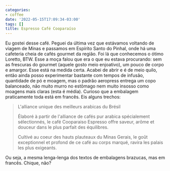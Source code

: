 ```yaml
---
categories:
- coffee
date: '2022-05-15T17:09:34-03:00'
tags: []
title: Espresso Café Cooparaíso
---
```


Eu gostei desse café. Peguei da última vez que estávamos voltando de viagem de Minas e passamos em Espírito Santo do Pinhal, onde há uma cafeteria cheia de cafés gourmet da região. Foi lá que conhecemos o ótimo Loretto, BTW. Esse a moça falou que era o que eu estava procurando: sem as frescuras do gourmet (aquele gosto meio enjoativo), um pouco de corpo e amargor. Esse está na medida certa. Acabei de abrir e é de meio quilo, então ainda posso experimentar bastante com tempos de infusão, quantidade de pó e moagem, mas o padrão aeropress entrega um copo balanceado, não muito murro no estômago nem muito insosso como moagens mais claras (esta é média). Curioso que a embalagem praticamente toda está em francês. Eis alguns trechos:

> L'alliance unique des meilleurs arabicas du Brésil
>
> Élaboré à partir de l'alliance de cafés pur arabica spécialement sélectionnés, le café Cooparaiso Espresso offre saveur, arôme et douceur dans le plus parfait des équilibres.
>
> Cultivé au coeur des hauts plauteaux du Minas Gerais, le goût exceptionnel et profond de ce café au corps marqué, ravira les palais les plus exigeants.

Ou seja, a mesma lenga-lenga dos textos de embalagens brazucas, mas em francês. Chique, não?